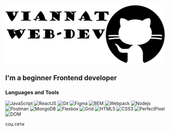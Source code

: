 [![Header](https://github.com/Maria-webdev/Maria-webdev/blob/main/assets/icons8-github-500.png)](https://github.com/Maria-webdev)

## I'm a beginner Frontend developer

### Languages and Tools

![JavaScript](https://img.shields.io/badge/-<JavaScript>-090909?style=for-the-badge&logo=JavaScript&logoColor=47C5FB)
![ReactJS](https://img.shields.io/badge/-<ReactJS>-090909?style=for-the-badge&logo=ReactJS&logoColor=47C5FB)
![Git](https://img.shields.io/badge/-<Git>-090909?style=for-the-badge&logo=Git&logoColor=47C5FB)
![Figma](https://img.shields.io/badge/-<Figma>-090909?style=for-the-badge&logo=Figma&logoColor=47C5FB)
![BEM](https://img.shields.io/badge/-<BEM>-090909?style=for-the-badge&logo=BEM&logoColor=47C5FB)
![Webpack](https://img.shields.io/badge/-<Webpack>-090909?style=for-the-badge&logo=Webpack&logoColor=47C5FB)
![Nodejs](https://img.shields.io/badge/-<Nodejs>-090909?style=for-the-badge&logo=Nodejs&logoColor=47C5FB)
![Postman](https://img.shields.io/badge/-<Postman>-090909?style=for-the-badge&logo=Postman&logoColor=47C5FB)
![MongoDB](https://img.shields.io/badge/-<MongoDB>-090909?style=for-the-badge&logo=MongoDB&logoColor=47C5FB)
![Flexbox](https://img.shields.io/badge/-<Flexbox>-090909?style=for-the-badge&logo=Flexbox&logoColor=47C5FB)
![Grid](https://img.shields.io/badge/-<Grid>-090909?style=for-the-badge&logo=Grid&logoColor=47C5FB)
![HTML5](https://img.shields.io/badge/-<HTML5>-090909?style=for-the-badge&logo=HTML5&logoColor=47C5FB)
![CSS3](https://img.shields.io/badge/-<CSS3>-090909?style=for-the-badge&logo=CSS3&logoColor=47C5FB)
![PerfectPixel](https://img.shields.io/badge/-<PerfectPixel>-090909?style=for-the-badge&logo=PerfectPixel&logoColor=47C5FB)
![DOM](https://img.shields.io/badge/-<DOM>-090909?style=for-the-badge&logo=DOM&logoColor=47C5FB)

соц сети
